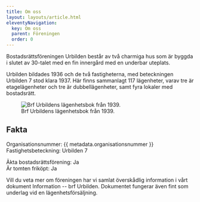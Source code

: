 ```yaml
---
title: Om oss
layout: layouts/article.html
eleventyNavigation:
  key: Om oss
  parent: Föreningen
  order: 0
--- 
```


Bostadsrättsföreningen Urbilden består av två charmiga hus som är byggda i slutet av 30-talet med en fin innergård med en underbar uteplats.

Urbilden bildades 1936 och de två fastigheterna, med beteckningen Urbilden 7 stod klara 1937. Här finns sammanlagt 117 lägenheter, varav tre är etagelägenheter och tre är dubbellägenheter, samt fyra lokaler med bostadsrätt.

<figure>
    <img src="/assets/images/lagenhetsbok-1939.png"
         alt="Brf Urbildens lägenhetsbok från 1939.">
    <figcaption>Brf Urbildens lägenhetsbok från 1939.</figcaption>
</figure>

## Fakta

Organisationsnummer: {{ metadata.organisationsnummer }}\
Fastighetsbeteckning: Urbilden 7

Äkta bostadsrättsförening: Ja\
Är tomten friköpt: Ja

Vill du veta mer om föreningen har vi samlat överskådlig information i vårt dokument Information -- brf Urbilden. Dokumentet fungerar även fint som underlag vid en lägenhetsförsäljning.
